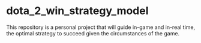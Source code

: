 # dota_2_win_strategy_model
 This repository is a personal project that will guide in-game and in-real time, the optimal strategy to succeed given the circumstances of the game.
